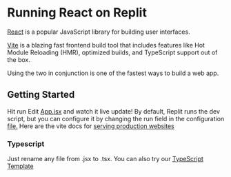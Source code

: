# Running React on Replit
<a href="https://reactjs.org/">React</a> is a popular JavaScript library for building user interfaces.

<a href="https://vitejs.dev/">Vite</a> is a blazing fast frontend build tool that includes features like Hot Module Reloading (HMR), optimized builds, and TypeScript support out of the box.

Using the two in conjunction is one of the fastest ways to build a web app.

## Getting Started
Hit run
Edit <a href="https://replit.com/@replit/React-Javascript?v=1#src/App.jsx">App.jsx</a> and watch it live update!
By default, Replit runs the dev script, but you can configure it by changing the run field in the configuration <a href="https://replit.com/@replit/React-Javascript?v=1#.replit">file.</a> Here are the vite docs for <a href="https://vitejs.dev/guide/build.html">serving production websites</a>

### Typescript
Just rename any file from .jsx to .tsx. You can also try our <a href="https://replit.com/@replit/React-TypeScript">TypeScript Template</a>
